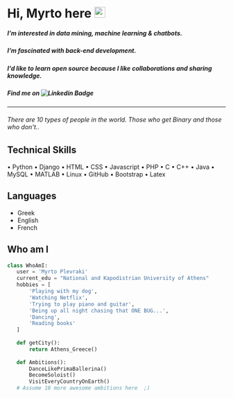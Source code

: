 # Hi, Myrto here <img src="https://media.giphy.com/media/hvRJCLFzcasrR4ia7z/giphy.gif" width="25px"> #
##### I’m interested in data mining, machine learning & chatbots. #####
##### I’m fascinated with back-end development. #####
##### I'd like to learn open source because I like collaborations and sharing knowledge. #####
##### Find me on ![Linkedin Badge](myrtoplevraki-blue?style=flat-square&logo=Linkedin&logoColor=white&link=https://www.linkedin.com/in/myrto-plevraki-ab3a50208/) #####
--------------
###### There are 10 types of people in the world. Those who get Binary and those who don't.. ######
## Technical Skills ##
• Python • Django • HTML • CSS • Javascript • PHP • C • C++ •
Java • MySQL • MATLAB • Linux • GitHub • Bootstrap • Latex
## Languages ##
 - Greek
 - English
 - French
## Who am I ## 
 ```python
class WhoAmI:
    user = 'Myrto Plevraki'
    current_edu = "National and Kapodistrian University of Athens"
    hobbies = [
        'Playing with my dog',
        'Watching Netflix',
        'Trying to play piano and guitar',
        'Being up all night chasing that ONE BUG...',
        'Dancing',
        'Reading books'
    ]
    
    def getCity():
        return Athens_Greece()
   
    def Ambitions():
        DanceLikePrimaBallerina()
        BecomeSoloist()
        VisitEveryCountryOnEarth()
   	# Assume 10 more awesome ambitions here  ;)

 ```

